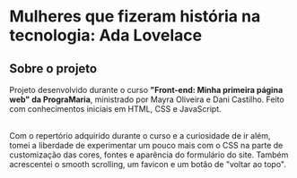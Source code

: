 <h1>Mulheres que fizeram história na tecnologia: Ada Lovelace</h1>

<h2>Sobre o projeto</h2>
Projeto desenvolvido durante o curso <b>"Front-end: Minha primeira página web" da PrograMaria</b>, ministrado por Mayra Oliveira e Dani Castilho. Feito com conhecimentos iniciais em HTML, CSS e JavaScript. <br><br>

Com o repertório adquirido durante o curso e a curiosidade de ir além, tomei a liberdade de experimentar um pouco mais com o CSS na parte de customização das cores, fontes e aparência do formulário do site. Também acrescentei o smooth scrolling, um favicon e um botão de "voltar ao topo".
